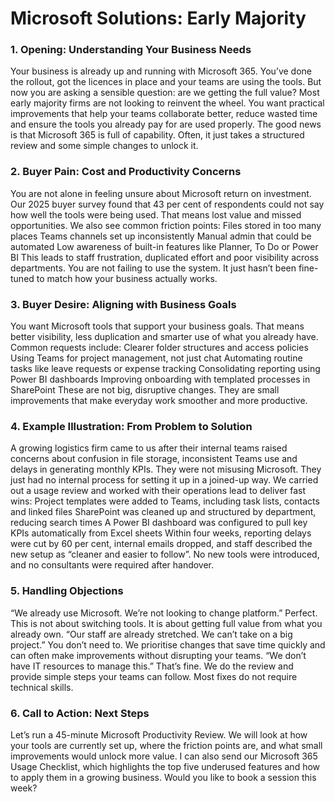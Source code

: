 # Microsoft Solutions: Early Majority
### 1. Opening: Understanding Your Business Needs
Your business is already up and running with Microsoft 365. You’ve done the rollout, got the licences in place and your teams are using the tools. But now you are asking a sensible question: are we getting the full value?
Most early majority firms are not looking to reinvent the wheel. You want practical improvements that help your teams collaborate better, reduce wasted time and ensure the tools you already pay for are used properly.
The good news is that Microsoft 365 is full of capability. Often, it just takes a structured review and some simple changes to unlock it.
### 2. Buyer Pain: Cost and Productivity Concerns
You are not alone in feeling unsure about Microsoft return on investment. Our 2025 buyer survey found that 43 per cent of respondents could not say how well the tools were being used. That means lost value and missed opportunities.
We also see common friction points:
Files stored in too many places
Teams channels set up inconsistently
Manual admin that could be automated
Low awareness of built-in features like Planner, To Do or Power BI
This leads to staff frustration, duplicated effort and poor visibility across departments. You are not failing to use the system. It just hasn’t been fine-tuned to match how your business actually works.
### 3. Buyer Desire: Aligning with Business Goals
You want Microsoft tools that support your business goals. That means better visibility, less duplication and smarter use of what you already have. Common requests include:
Clearer folder structures and access policies
Using Teams for project management, not just chat
Automating routine tasks like leave requests or expense tracking
Consolidating reporting using Power BI dashboards
Improving onboarding with templated processes in SharePoint
These are not big, disruptive changes. They are small improvements that make everyday work smoother and more productive.
### 4. Example Illustration: From Problem to Solution
A growing logistics firm came to us after their internal teams raised concerns about confusion in file storage, inconsistent Teams use and delays in generating monthly KPIs.
They were not misusing Microsoft. They just had no internal process for setting it up in a joined-up way. We carried out a usage review and worked with their operations lead to deliver fast wins:
Project templates were added to Teams, including task lists, contacts and linked files
SharePoint was cleaned up and structured by department, reducing search times
A Power BI dashboard was configured to pull key KPIs automatically from Excel sheets
Within four weeks, reporting delays were cut by 60 per cent, internal emails dropped, and staff described the new setup as “cleaner and easier to follow”. No new tools were introduced, and no consultants were required after handover.
### 5. Handling Objections
“We already use Microsoft. We’re not looking to change platform.”
Perfect. This is not about switching tools. It is about getting full value from what you already own.
“Our staff are already stretched. We can’t take on a big project.”
You don’t need to. We prioritise changes that save time quickly and can often make improvements without disrupting your teams.
“We don’t have IT resources to manage this.”
That’s fine. We do the review and provide simple steps your teams can follow. Most fixes do not require technical skills.
### 6. Call to Action: Next Steps
Let’s run a 45-minute Microsoft Productivity Review. We will look at how your tools are currently set up, where the friction points are, and what small improvements would unlock more value.
I can also send our Microsoft 365 Usage Checklist, which highlights the top five underused features and how to apply them in a growing business.
Would you like to book a session this week?
